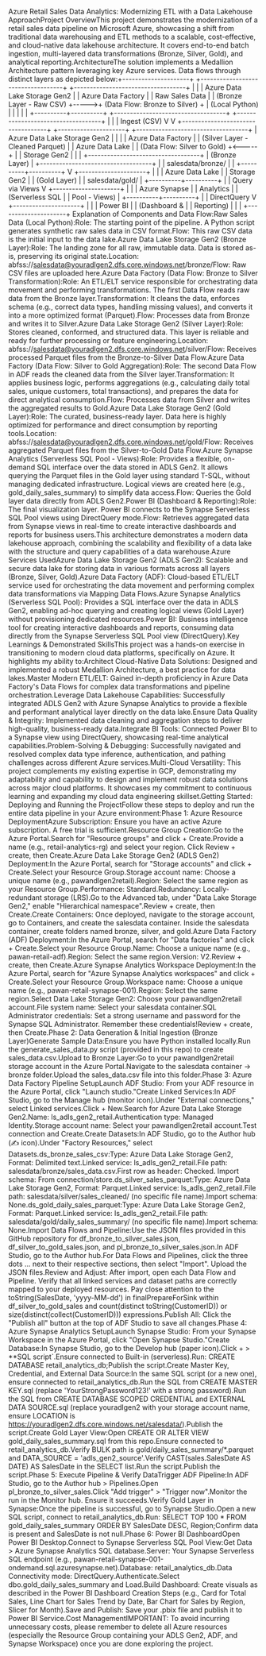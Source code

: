 Azure Retail Sales Data Analytics: Modernizing ETL with a Data Lakehouse ApproachProject OverviewThis project demonstrates the modernization of a retail sales data pipeline on Microsoft Azure, showcasing a shift from traditional data warehousing and ETL methods to a scalable, cost-effective, and cloud-native data lakehouse architecture. It covers end-to-end batch ingestion, multi-layered data transformations (Bronze, Silver, Gold), and analytical reporting.ArchitectureThe solution implements a Medallion Architecture pattern leveraging key Azure services. Data flows through distinct layers as depicted below:+---------------------+      +-----------------------------------+      +-----------------------------------+
|                     |      | Azure Data Lake Storage Gen2      |      | Azure Data Factory                |
|  Raw Sales Data     |      | (Bronze Layer - Raw CSV)        +----->+ (Data Flow: Bronze to Silver)   +
|  (Local Python)     |      |                                   |      |                                   |
+----------+----------+      +-----------------------------------+      +-----------------------------------+
           |                                                                                             |
           | Ingest (CSV)                                                                                V
           V                                                               +-----------------------------------+
+---------------------+      +-----------------------------------+      | Azure Data Lake Storage Gen2      |
|                     |      | Azure Data Factory                |      | (Silver Layer - Cleaned Parquet)  |
|  Azure Data Lake    |      | (Data Flow: Silver to Gold)     +<-----+                                   |
|  Storage Gen2       |      |                                   |      +-----------------------------------+
|  (Bronze Layer)     |      +-----------------------------------+                                        |
|  salesdata/bronze/  |                                                                                   |
+----------+----------+                                                                                    V
                                                                                                         +---------------------+
                                                                                                         |                     |
                                                                                                         |  Azure Data Lake    |
                                                                                                         |  Storage Gen2       |
                                                                                                         |  (Gold Layer)       |
                                                                                                         |  salesdata/gold/    |
                                                                                                         +----------+----------+
                                                                                                                    |
                                                                                                                    | Query via Views
                                                                                                                    V
                                                                                                         +---------------------+
                                                                                                         |                     |
                                                                                                         |  Azure Synapse      |
                                                                                                         |  Analytics          |
                                                                                                         |  (Serverless SQL    |
                                                                                                         |  Pool - Views)      |
                                                                                                         +----------+----------+
                                                                                                                    |
                                                                                                                    | DirectQuery
                                                                                                                    V
                                                                                                         +---------------------+
                                                                                                         |                     |
                                                                                                         |  Power BI           |
                                                                                                         |  (Dashboard &       |
                                                                                                         |  Reporting)         |
                                                                                                         |                     |
                                                                                                         +---------------------+
Explanation of Components and Data Flow:Raw Sales Data (Local Python):Role: The starting point of the pipeline. A Python script generates synthetic raw sales data in CSV format.Flow: This raw CSV data is the initial input to the data lake.Azure Data Lake Storage Gen2 (Bronze Layer):Role: The landing zone for all raw, immutable data. Data is stored as-is, preserving its original state.Location: abfss://salesdata@youradlgen2.dfs.core.windows.net/bronze/Flow: Raw CSV files are uploaded here.Azure Data Factory (Data Flow: Bronze to Silver Transformation):Role: An ETL/ELT service responsible for orchestrating data movement and performing transformations. The first Data Flow reads raw data from the Bronze layer.Transformation: It cleans the data, enforces schema (e.g., correct data types, handling missing values), and converts it into a more optimized format (Parquet).Flow: Processes data from Bronze and writes it to Silver.Azure Data Lake Storage Gen2 (Silver Layer):Role: Stores cleaned, conformed, and structured data. This layer is reliable and ready for further processing or feature engineering.Location: abfss://salesdata@youradlgen2.dfs.core.windows.net/silver/Flow: Receives processed Parquet files from the Bronze-to-Silver Data Flow.Azure Data Factory (Data Flow: Silver to Gold Aggregation):Role: The second Data Flow in ADF reads the cleaned data from the Silver layer.Transformation: It applies business logic, performs aggregations (e.g., calculating daily total sales, unique customers, total transactions), and prepares the data for direct analytical consumption.Flow: Processes data from Silver and writes the aggregated results to Gold.Azure Data Lake Storage Gen2 (Gold Layer):Role: The curated, business-ready layer. Data here is highly optimized for performance and direct consumption by reporting tools.Location: abfss://salesdata@youradlgen2.dfs.core.windows.net/gold/Flow: Receives aggregated Parquet files from the Silver-to-Gold Data Flow.Azure Synapse Analytics (Serverless SQL Pool - Views):Role: Provides a flexible, on-demand SQL interface over the data stored in ADLS Gen2. It allows querying the Parquet files in the Gold layer using standard T-SQL, without managing dedicated infrastructure. Logical views are created here (e.g., gold_daily_sales_summary) to simplify data access.Flow: Queries the Gold layer data directly from ADLS Gen2.Power BI (Dashboard & Reporting):Role: The final visualization layer. Power BI connects to the Synapse Serverless SQL Pool views using DirectQuery mode.Flow: Retrieves aggregated data from Synapse views in real-time to create interactive dashboards and reports for business users.This architecture demonstrates a modern data lakehouse approach, combining the scalability and flexibility of a data lake with the structure and query capabilities of a data warehouse.Azure Services UsedAzure Data Lake Storage Gen2 (ADLS Gen2): Scalable and secure data lake for storing data in various formats across all layers (Bronze, Silver, Gold).Azure Data Factory (ADF): Cloud-based ETL/ELT service used for orchestrating the data movement and performing complex data transformations via Mapping Data Flows.Azure Synapse Analytics (Serverless SQL Pool): Provides a SQL interface over the data in ADLS Gen2, enabling ad-hoc querying and creating logical views (Gold Layer) without provisioning dedicated resources.Power BI: Business intelligence tool for creating interactive dashboards and reports, consuming data directly from the Synapse Serverless SQL Pool view (DirectQuery).Key Learnings & Demonstrated SkillsThis project was a hands-on exercise in transitioning to modern cloud data platforms, specifically on Azure. It highlights my ability to:Architect Cloud-Native Data Solutions: Designed and implemented a robust Medallion Architecture, a best practice for data lakes.Master Modern ETL/ELT: Gained in-depth proficiency in Azure Data Factory's Data Flows for complex data transformations and pipeline orchestration.Leverage Data Lakehouse Capabilities: Successfully integrated ADLS Gen2 with Azure Synapse Analytics to provide a flexible and performant analytical layer directly on the data lake.Ensure Data Quality & Integrity: Implemented data cleaning and aggregation steps to deliver high-quality, business-ready data.Integrate BI Tools: Connected Power BI to a Synapse view using DirectQuery, showcasing real-time analytical capabilities.Problem-Solving & Debugging: Successfully navigated and resolved complex data type inference, authentication, and pathing challenges across different Azure services.Multi-Cloud Versatility: This project complements my existing expertise in GCP, demonstrating my adaptability and capability to design and implement robust data solutions across major cloud platforms. It showcases my commitment to continuous learning and expanding my cloud data engineering skillset.Getting Started: Deploying and Running the ProjectFollow these steps to deploy and run the entire data pipeline in your Azure environment:Phase 1: Azure Resource DeploymentAzure Subscription: Ensure you have an active Azure subscription. A free trial is sufficient.Resource Group Creation:Go to the Azure Portal.Search for "Resource groups" and click + Create.Provide a name (e.g., retail-analytics-rg) and select your region. Click Review + create, then Create.Azure Data Lake Storage Gen2 (ADLS Gen2) Deployment:In the Azure Portal, search for "Storage accounts" and click + Create.Select your Resource Group.Storage account name: Choose a unique name (e.g., pawandlgen2retail).Region: Select the same region as your Resource Group.Performance: Standard.Redundancy: Locally-redundant storage (LRS).Go to the Advanced tab, under "Data Lake Storage Gen2," enable "Hierarchical namespace".Review + create, then Create.Create Containers: Once deployed, navigate to the storage account, go to Containers, and create the salesdata container. Inside the salesdata container, create folders named bronze, silver, and gold.Azure Data Factory (ADF) Deployment:In the Azure Portal, search for "Data factories" and click + Create.Select your Resource Group.Name: Choose a unique name (e.g., pawan-retail-adf).Region: Select the same region.Version: V2.Review + create, then Create.Azure Synapse Analytics Workspace Deployment:In the Azure Portal, search for "Azure Synapse Analytics workspaces" and click + Create.Select your Resource Group.Workspace name: Choose a unique name (e.g., pawan-retail-synapse-001).Region: Select the same region.Select Data Lake Storage Gen2: Choose your pawandlgen2retail account.File system name: Select your salesdata container.SQL Administrator credentials: Set a strong username and password for the Synapse SQL Administrator. Remember these credentials!Review + create, then Create.Phase 2: Data Generation & Initial Ingestion (Bronze Layer)Generate Sample Data:Ensure you have Python installed locally.Run the generate_sales_data.py script (provided in this repo) to create sales_data.csv.Upload to Bronze Layer:Go to your pawandlgen2retail storage account in the Azure Portal.Navigate to the salesdata container -> bronze folder.Upload the sales_data.csv file into this folder.Phase 3: Azure Data Factory Pipeline SetupLaunch ADF Studio: From your ADF resource in the Azure Portal, click "Launch studio."Create Linked Services:In ADF Studio, go to the Manage hub (monitor icon).Under "External connections," select Linked services.Click + New.Search for Azure Data Lake Storage Gen2.Name: ls_adls_gen2_retail.Authentication type: Managed Identity.Storage account name: Select your pawandlgen2retail account.Test connection and Create.Create Datasets:In ADF Studio, go to the Author hub (✍️ icon).Under "Factory Resources," select Datasets.ds_bronze_sales_csv:Type: Azure Data Lake Storage Gen2, Format: Delimited text.Linked service: ls_adls_gen2_retail.File path: salesdata/bronze/sales_data.csv.First row as header: Checked. Import schema: From connection/store.ds_silver_sales_parquet:Type: Azure Data Lake Storage Gen2, Format: Parquet.Linked service: ls_adls_gen2_retail.File path: salesdata/silver/sales_cleaned/ (no specific file name).Import schema: None.ds_gold_daily_sales_parquet:Type: Azure Data Lake Storage Gen2, Format: Parquet.Linked service: ls_adls_gen2_retail.File path: salesdata/gold/daily_sales_summary/ (no specific file name).Import schema: None.Import Data Flows and Pipeline:Use the JSON files provided in this GitHub repository for df_bronze_to_silver_sales.json, df_silver_to_gold_sales.json, and pl_bronze_to_silver_sales.json.In ADF Studio, go to the Author hub.For Data Flows and Pipelines, click the three dots ... next to their respective sections, then select "Import". Upload the JSON files.Review and Adjust: After import, open each Data Flow and Pipeline. Verify that all linked services and dataset paths are correctly mapped to your deployed resources. Pay close attention to the toString(SalesDate, 'yyyy-MM-dd') in finalPrepareForSink within df_silver_to_gold_sales and count(distinct toString(CustomerID)) or size(distinct(collect(CustomerID))) expressions.Publish All: Click the "Publish all" button at the top of ADF Studio to save all changes.Phase 4: Azure Synapse Analytics SetupLaunch Synapse Studio: From your Synapse Workspace in the Azure Portal, click "Open Synapse Studio."Create Database:In Synapse Studio, go to the Develop hub (paper icon).Click + > **SQL script`.Ensure connected to Built-in (serverless).Run: CREATE DATABASE retail_analytics_db;Publish the script.Create Master Key, Credential, and External Data Source:In the same SQL script (or a new one), ensure connected to retail_analytics_db.Run the SQL from CREATE MASTER KEY.sql (replace 'YourStrongPassword123!' with a strong password).Run the SQL from CREATE DATABASE SCOPED CREDENTIAL and EXTERNAL DATA SOURCE.sql (replace youradlgen2 with your storage account name, ensure LOCATION is https://youradlgen2.dfs.core.windows.net/salesdata/).Publish the script.Create Gold Layer View:Open CREATE OR ALTER VIEW gold_daily_sales_summary.sql from this repo.Ensure connected to retail_analytics_db.Verify BULK path is gold/daily_sales_summary/*.parquet and DATA_SOURCE = 'adls_gen2_source'.Verify CAST(sales.SalesDate AS DATE) AS SalesDate in the SELECT list.Run the script.Publish the script.Phase 5: Execute Pipeline & Verify DataTrigger ADF Pipeline:In ADF Studio, go to the Author hub > Pipelines.Open pl_bronze_to_silver_sales.Click "Add trigger" > "Trigger now".Monitor the run in the Monitor hub. Ensure it succeeds.Verify Gold Layer in Synapse:Once the pipeline is successful, go to Synapse Studio.Open a new SQL script, connect to retail_analytics_db.Run: SELECT TOP 100 * FROM gold_daily_sales_summary ORDER BY SalesDate DESC, Region;Confirm data is present and SalesDate is not null.Phase 6: Power BI DashboardOpen Power BI Desktop.Connect to Synapse Serverless SQL Pool View:Get Data > Azure Synapse Analytics SQL database.Server: Your Synapse Serverless SQL endpoint (e.g., pawan-retail-synapse-001-ondemand.sql.azuresynapse.net).Database: retail_analytics_db.Data Connectivity mode: DirectQuery.Authenticate.Select dbo.gold_daily_sales_summary and Load.Build Dashboard: Create visuals as described in the Power BI Dashboard Creation Steps (e.g., Card for Total Sales, Line Chart for Sales Trend by Date, Bar Chart for Sales by Region, Slicer for Month).Save and Publish: Save your .pbix file and publish it to Power BI Service.Cost ManagementIMPORTANT: To avoid incurring unnecessary costs, please remember to delete all Azure resources (especially the Resource Group containing your ADLS Gen2, ADF, and Synapse Workspace) once you are done exploring the project.

